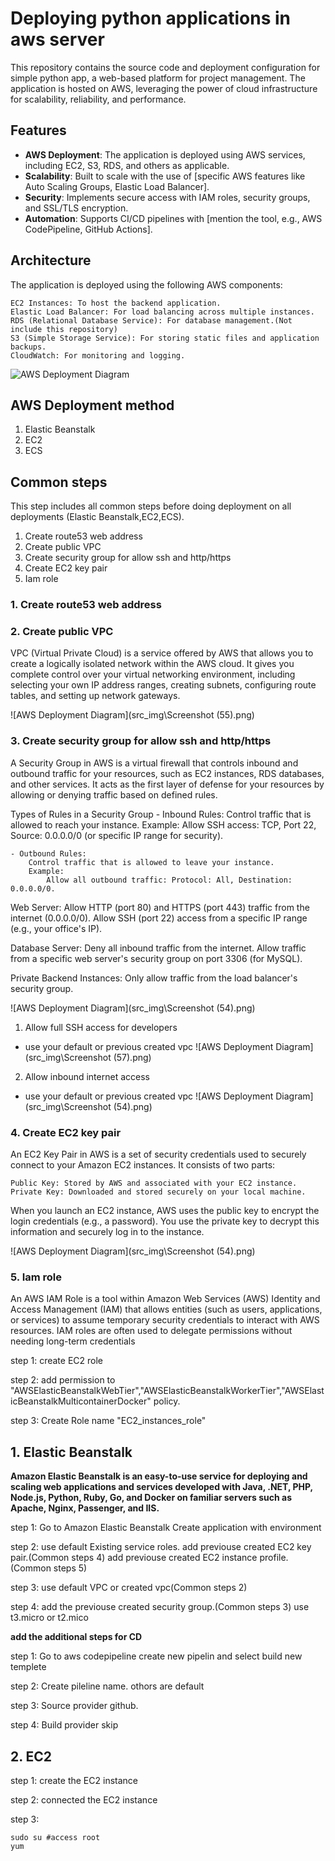 # Deploying python applications in aws server

This repository contains the source code and deployment configuration for simple python app, a web-based platform for project management. The application is hosted on AWS, leveraging the power of cloud infrastructure for scalability, reliability, and performance.


## Features

- **AWS Deployment**: The application is deployed using AWS services, including EC2, S3, RDS, and others as applicable.
- **Scalability**: Built to scale with the use of [specific AWS features like Auto Scaling Groups, Elastic Load Balancer].
- **Security**: Implements secure access with IAM roles, security groups, and SSL/TLS encryption.
- **Automation**: Supports CI/CD pipelines with [mention the tool, e.g., AWS CodePipeline, GitHub Actions].


## Architecture

The application is deployed using the following AWS components:

    EC2 Instances: To host the backend application.
    Elastic Load Balancer: For load balancing across multiple instances.
    RDS (Relational Database Service): For database management.(Not include this repository)
    S3 (Simple Storage Service): For storing static files and application backups.
    CloudWatch: For monitoring and logging.

![AWS Deployment Diagram](https://www.linkedin.com/pulse/scalability-high-availability-why-i-am-fan-aws-elastic-ehab-anshad/)



## AWS Deployment method

1. Elastic Beanstalk
2. EC2 
3. ECS


## Common steps

This step includes all common steps before doing deployment on all deployments (Elastic Beanstalk,EC2,ECS).

1. Create route53 web address
2. Create public VPC
3. Create security group for allow ssh and http/https
4. Create EC2 key pair
5. Iam role

### 1. Create route53 web address



### 2. Create public VPC

VPC (Virtual Private Cloud) is a service offered by AWS that allows you to create a logically isolated network within the AWS cloud. It gives you complete control over your virtual networking environment, including selecting your own IP address ranges, creating subnets, configuring route tables, and setting up network gateways.

![AWS Deployment Diagram](src_img\Screenshot (55).png)




### 3. Create security group for allow ssh and http/https

A Security Group in AWS is a virtual firewall that controls inbound and outbound traffic for your resources, such as EC2 instances, RDS databases, and other services. It acts as the first layer of defense for your resources by allowing or denying traffic based on defined rules.

Types of Rules in a Security Group
    - Inbound Rules:
        Control traffic that is allowed to reach your instance.
        Example:
            Allow SSH access: TCP, Port 22, Source: 0.0.0.0/0 (or specific IP range for security).

    - Outbound Rules:
        Control traffic that is allowed to leave your instance.
        Example:
            Allow all outbound traffic: Protocol: All, Destination: 0.0.0.0/0.


Web Server:
    Allow HTTP (port 80) and HTTPS (port 443) traffic from the internet (0.0.0.0/0).
    Allow SSH (port 22) access from a specific IP range (e.g., your office's IP).

Database Server:
    Deny all inbound traffic from the internet.
    Allow traffic from a specific web server's security group on port 3306 (for MySQL).

Private Backend Instances:
    Only allow traffic from the load balancer's security group.

![AWS Deployment Diagram](src_img\Screenshot (54).png)


1. Allow full SSH access for developers

- use your default or previous created vpc
![AWS Deployment Diagram](src_img\Screenshot (57).png)



2. Allow inbound internet access

- use your default or previous created vpc
![AWS Deployment Diagram](src_img\Screenshot (54).png)



### 4. Create EC2 key pair

An EC2 Key Pair in AWS is a set of security credentials used to securely connect to your Amazon EC2 instances. It consists of two parts:

    Public Key: Stored by AWS and associated with your EC2 instance.
    Private Key: Downloaded and stored securely on your local machine.

When you launch an EC2 instance, AWS uses the public key to encrypt the login credentials (e.g., a password). You use the private key to decrypt this information and securely log in to the instance.

![AWS Deployment Diagram](src_img\Screenshot (54).png)

### 5. Iam role

An AWS IAM Role is a tool within Amazon Web Services (AWS) Identity and Access Management (IAM) that allows entities (such as users, applications, or services) to assume temporary security credentials to interact with AWS resources. IAM roles are often used to delegate permissions without needing long-term credentials

step 1:
    create EC2 role

step 2:
    add permission to "AWSElasticBeanstalkWebTier","AWSElasticBeanstalkWorkerTier","AWSElasticBeanstalkMulticontainerDocker" policy.

step 3:
    Create Role name "EC2_instances_role"







## 1. Elastic Beanstalk

**Amazon Elastic Beanstalk is an easy-to-use service for deploying and scaling web applications and services developed with Java, .NET, PHP, Node.js, Python, Ruby, Go, and Docker on familiar servers such as Apache, Nginx, Passenger, and IIS.**

step 1:
    Go to Amazon Elastic Beanstalk
    Create application with environment

step 2:
    use default Existing service roles.
    add previouse created EC2 key pair.(Common steps 4)
    add previouse created EC2 instance profile.(Common steps 5)

step 3:
    use default VPC or created vpc(Common steps 2)

step 4:
    add the previouse created security group.(Common steps 3)
    use t3.micro or t2.mico



**add the additional steps for CD**

step 1:
    Go to aws codepipeline
    create new pipelin and select build new templete

step 2:
    Create pileline name. othors are default

step 3:
    Source provider github.

step 4:
    Build provider skip


## 2. EC2

step 1:
    create the EC2 instance


step 2:
    connected the EC2 instance

step 3:

    sudo su #access root 
    yum 
